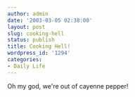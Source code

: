 ```yaml
---
author: admin
date: '2003-03-05 02:38:00'
layout: post
slug: cooking-hell
status: publish
title: Cooking Hell!
wordpress_id: '1294'
categories:
- Daily Life
---
```

Oh my god, we're out of cayenne pepper!
